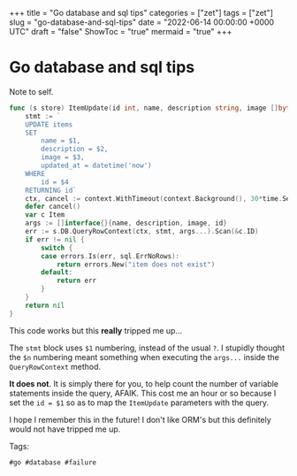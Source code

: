 +++
title = "Go database and sql tips"
categories = ["zet"]
tags = ["zet"]
slug = "go-database-and-sql-tips"
date = "2022-06-14 00:00:00 +0000 UTC"
draft = "false"
ShowToc = "true"
mermaid = "true"
+++

# Go database and sql tips

Note to self.


```go
func (s store) ItemUpdate(id int, name, description string, image []byte) error {
	stmt := `
	UPDATE items
	SET
		name = $1,
		description = $2,
		image = $3,
		updated_at = datetime('now')
	WHERE
		id = $4
	RETURNING id`
	ctx, cancel := context.WithTimeout(context.Background(), 30*time.Second)
	defer cancel()
	var c Item
	args := []interface{}{name, description, image, id}
	err := s.DB.QueryRowContext(ctx, stmt, args...).Scan(&c.ID)
	if err != nil {
		switch {
		case errors.Is(err, sql.ErrNoRows):
			return errors.New("item does not exist")
		default:
			return err
		}
	}
	return nil
}
```

This code works but this **really** tripped me up...

The `stmt` block uses `$1` numbering, instead of the usual `?`. I stupidly
thought the `$n` numbering meant something when executing the `args...` inside
the `QueryRowContext` method.

**It does not**. It is simply there for you, to help count the number of
variable statements inside the query, AFAIK. This cost me an hour or so because
I set the `id = $1` so as to map the `ItemUpdate` parameters with the query.

I hope I remember this in the future! I don't like ORM's but this definitely would 
not have tripped me up. 

Tags:

    #go #database #failure
